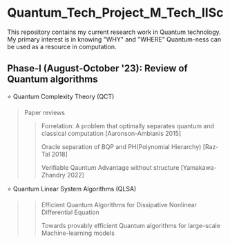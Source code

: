 # Quantum_Tech_Project_M_Tech_IISc
This repository contains my current research work in Quantum technology. My primary interest is in knowing "WHY" and "WHERE" Quantum-ness can be used as a resource in computation. 
## Phase-I (August-October '23): Review of Quantum algorithms
⭐ Quantum Complexity Theory (QCT)
> Paper reviews
>> Forrelation: A problem that optimally separates quantum and classical computation [Aaronson-Ambianis 2015]
>>
>> Oracle separation of BQP and PH(Polynomial Hierarchy) [Raz-Tal 2018]
>> 
>> Verifiable Qauntum Advantage without structure [Yamakawa-Zhandry 2022]
>> 
⭐ Quantum Linear System Algorithms (QLSA)
>
>> Efficient Quantum Algorithms for Dissipative Nonlinear Differential Equation
>>
>> Towards provably efficient Quantum algorithms for large-scale Machine-learning models
>>
